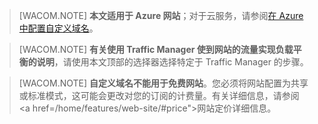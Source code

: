 ﻿> [WACOM.NOTE] **本文适用于 Azure 网站**；对于云服务，请参阅<a href="/develop/net/common-tasks/custom-dns/">在 Azure 中配置自定义域名</a>。


> [WACOM.NOTE] **有关使用 Traffic Manager 使到网站的流量实现负载平衡的说明**，请使用本文顶部的选择器选择特定于 Traffic Manager 的步骤。


> [WACOM.NOTE] **自定义域名不能用于免费网站**。您必须将网站配置为共享或标准模式，这可能会更改对您的订阅的计费量。有关详细信息，请参阅<a href=/home/features/web-site/#price">网站定价详细信息</a>。<!--HONumber=41-->
